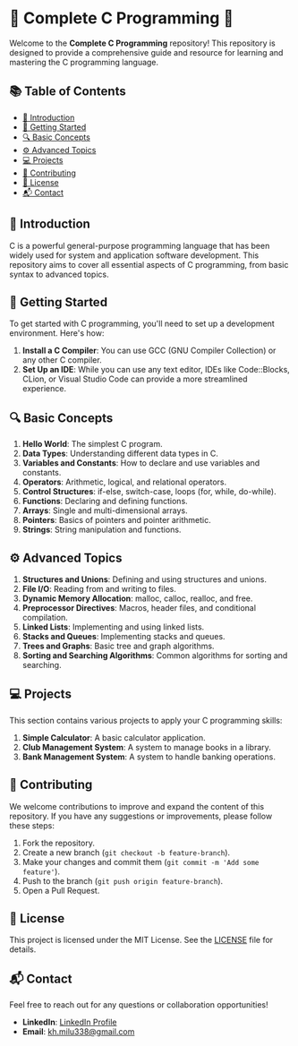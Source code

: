 # 🌟 Complete C Programming 🌟

Welcome to the **Complete C Programming** repository! This repository is designed to provide a comprehensive guide and resource for learning and mastering the C programming language.

## 📚 Table of Contents

- [📖 Introduction](#introduction)
- [🚀 Getting Started](#getting-started)
- [🔍 Basic Concepts](#basic-concepts)
- [⚙️ Advanced Topics](#advanced-topics)
- [💻 Projects](#projects)
- [🤝 Contributing](#contributing)
- [📜 License](#license)
- [📬 Contact](#contact)

## 📖 Introduction

C is a powerful general-purpose programming language that has been widely used for system and application software development. This repository aims to cover all essential aspects of C programming, from basic syntax to advanced topics.

## 🚀 Getting Started

To get started with C programming, you'll need to set up a development environment. Here's how:

1. **Install a C Compiler**: You can use GCC (GNU Compiler Collection) or any other C compiler.
2. **Set Up an IDE**: While you can use any text editor, IDEs like Code::Blocks, CLion, or Visual Studio Code can provide a more streamlined experience.

## 🔍 Basic Concepts

1. **Hello World**: The simplest C program.
2. **Data Types**: Understanding different data types in C.
3. **Variables and Constants**: How to declare and use variables and constants.
4. **Operators**: Arithmetic, logical, and relational operators.
5. **Control Structures**: if-else, switch-case, loops (for, while, do-while).
6. **Functions**: Declaring and defining functions.
7. **Arrays**: Single and multi-dimensional arrays.
8. **Pointers**: Basics of pointers and pointer arithmetic.
9. **Strings**: String manipulation and functions.

## ⚙️ Advanced Topics

1. **Structures and Unions**: Defining and using structures and unions.
2. **File I/O**: Reading from and writing to files.
3. **Dynamic Memory Allocation**: malloc, calloc, realloc, and free.
4. **Preprocessor Directives**: Macros, header files, and conditional compilation.
5. **Linked Lists**: Implementing and using linked lists.
6. **Stacks and Queues**: Implementing stacks and queues.
7. **Trees and Graphs**: Basic tree and graph algorithms.
8. **Sorting and Searching Algorithms**: Common algorithms for sorting and searching.

## 💻 Projects

This section contains various projects to apply your C programming skills:

1. **Simple Calculator**: A basic calculator application.
2. **Club Management System**: A system to manage books in a library.
3. **Bank Management System**: A system to handle banking operations.
  
## 🤝 Contributing

We welcome contributions to improve and expand the content of this repository. If you have any suggestions or improvements, please follow these steps:

1. Fork the repository.
2. Create a new branch (`git checkout -b feature-branch`).
3. Make your changes and commit them (`git commit -m 'Add some feature'`).
4. Push to the branch (`git push origin feature-branch`).
5. Open a Pull Request.

## 📜 License

This project is licensed under the MIT License. See the [LICENSE](LICENSE) file for details.

## 📬 Contact

Feel free to reach out for any questions or collaboration opportunities!

- **LinkedIn**: [LinkedIn Profile](https://www.linkedin.com/in/khaled-hasan-milu/)
- **Email**: kh.milu338@gmail.com
